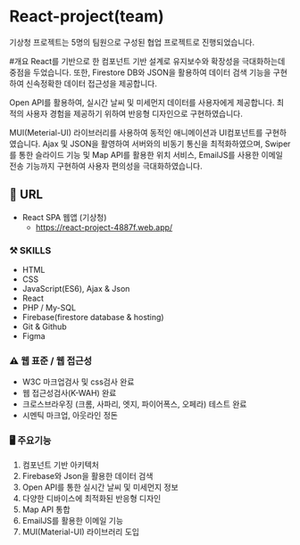 # React-project(team)
기상청 프로젝트는 5명의 팀원으로 구성된 협업 프로젝트로 진행되었습니다.

#개요
React를 기반으로 한 컴포넌트 기반 설계로 유지보수와 확장성을 극대화하는데 중점을 두었습니다.
또한, Firestore DB와 JSON을 활용하여 데이터 검색 기능을 구현하여 신속정확한 데이터 접근성을 제공합니다.

Open API를 활용하여, 실시간 날씨 및 미세먼지 데이터를 사용자에게 제공합니다.
최적의 사용자 경험을 제공하기 위하여 반응형 디자인으로 구현하였습니다.

MUI(Meterial-UI) 라이브러리를 사용하여 동적인 애니메이션과 UI컴포넌트를 구현하였습니다.
Ajax 및 JSON을 활영하여 서버와의 비동기 통신을 최적화하였으며, Swiper를 통한 슬라이드 기능 및 Map API를 활용한 위치 서비스, EmailJS를 사용한 이메일 전송 기능까지 구현하여
사용자 편의성을 극대화하였습니다.

## 🔗 URL
* React SPA 웹앱 (기상청)
    + https://react-project-4887f.web.app/


### ⚒️ SKILLS
* HTML
* CSS
* JavaScript(ES6), Ajax & Json
* React
* PHP / My-SQL
* Firebase(firestore database & hosting) 
* Git & Github
* Figma

### ⚠️ 웹 표준 / 웹 접근성
* W3C 마크업검사 및 css검사 완료 
* 웹 접근성검사(K-WAH) 완료 
* 크로스브라우징 (크롬, 사파리, 엣지, 파이어폭스, 오페라) 테스트 완료
* 시멘틱 마크업, 아웃라인 정돈

### 🖥️ 주요기능
1. 컴포넌트 기반 아키텍처
2. Firebase와 Json을 활용한 데이터 검색
3. Open API를 통한 실시간 날씨 및 미세먼지 정보
4. 다양한 디바이스에 최적화된 반응형 디자인
5. Map API 통합
6. EmailJS를 활용한 이메일 기능
7. MUI(Material-UI) 라이브러리 도입
